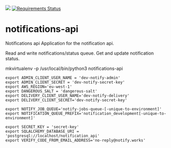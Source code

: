 ![](https://travis-ci.org/alphagov/notifications-api.svg)
[![Requirements Status](https://requires.io/github/alphagov/notifications-api/requirements.svg?branch=master)](https://requires.io/github/alphagov/notifications-api/requirements/?branch=master)

# notifications-api
Notifications api
Application for the notification api.

Read and write notifications/status queue.
Get and update notification status.

mkvirtualenv -p /usr/local/bin/python3 notifications-api


```
export ADMIN_CLIENT_USER_NAME = 'dev-notify-admin'
export ADMIN_CLIENT_SECRET = 'dev-notify-secret-key'
export AWS_REGION='eu-west-1'
export DANGEROUS_SALT = 'dangerous-salt'
export DELIVERY_CLIENT_USER_NAME='dev-notify-delivery'
export DELIVERY_CLIENT_SECRET='dev-notify-secret-key'

export NOTIFY_JOB_QUEUE='notify-jobs-queue-[-unique-to-environment]'
export NOTIFICATION_QUEUE_PREFIX='notification_development[-unique-to-environment]'

export SECRET_KEY = 'secret-key'
export SQLALCHEMY_DATABASE_URI = 'postgresql://localhost/notification_api'
export VERIFY_CODE_FROM_EMAIL_ADDRESS='no-reply@notify.works'
```